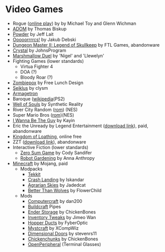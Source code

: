 Video Games
===========

- Rogue ([online play](https://archive.org/details/msdos_Rogue_1983)) by  by Michael Toy and Glenn Wichman
- [ADOM](http://www.ancardia.com/) by Thomas Biskup
- [Powder](http://www.zincland.com/powder/?pagename=about) by Jeff Lait
- [Ooooorrrrcs!](http://www.alamak0ta.republika.pl/orcs.html) by Jakub Debski
- [Dungeon Master II: Legend of Skullkeep](http://dmweb.free.fr/?q=node/250) by FTL Games, abandonware
- [Crystal](http://www.acoders.com/software/crystal-45) by JohnsProgram
- [Marshmallow Duel](http://mduel2k5.spadgos.com/mduel96/) by 'Nigel' and 'Llewelyn'
- Fighting Games (lower standards)
    - Virtua Fighter 4
    - DOA (?)
    - Bloody Roar (?)
- [Zombiepox](http://www.acid-play.com/download/zombiepox) by Free Lunch Design
- [Seiklus](http://www.autofish.net/clysm/art/video_games/seiklus/) by clysm
- [Armagetron](http://armagetronad.org/)
- Baroque ([wikipedia](http://en.wikipedia.org/wiki/Baroque_%28video_game%29)(PS2)
- [Well of Souls](http://www.synthetic-reality.com/wosHome.htm) by Synthetic Reality
- River City Random ([rom](http://www.emuparadise.me/Nintendo_Entertainment_System_ROMs/River_City_Ransom_%28USA%29/56689)) (NES)
- Super Mario Bros ([rom](http://www.emuparadise.me/Nintendo_Entertainment_System_ROMs/Super_Mario_Bros._%28Japan,_USA%29/57098))(NES)
- [I Wanna Be The Guy](http://kayin.moe/iwbtg/) by Kayin
- Eric the Unready by Legend Entertainment ([download link](http://www.abandonia.com/en/games/192/eric+the+unready.html)), paid, abandonware
- [Kingdom of Loathing](http://www.kingdomofloathing.com/login.php?loginid=75bab57408db47bbb0476294732cac1b), online free
- ZZT ([download link](http://www.dosgamesarchive.com/download/zzt/)), abandonware
- Interactive Fiction (lower standards)
    - [Zero Sum Game](http://ifdb.tads.org/viewgame?id=nzydrfu1rl2qkuop) by Cody Sandifer
    - [Robot Gardening](http://ifdb.tads.org/viewgame?id=nkajyqultjxmiwe7) by Anna Anthropy
- [Minecraft](https://minecraft.net/) by Mojang, paid
    - Modpacks
        - [Tekkit](http://www.technicpack.net/modpack/tekkitmain.552547)
        - [Crash Landing](http://crashlanding.wildwestscifi.net/) by Iskandar
        - [Agrarian Skies](http://ftbwiki.org/Agrarian_Skies) by Jadedcat
        - [Better Than Wolves](http://www.minecraftforum.net/forums/mapping-and-modding/minecraft-mods/1272992-better-than-wolves-now-with-blunt-force-trauma) by FlowerChild
    - Mods
        - [Computercraft](http://www.computercraft.info/) by dan200
        - [Buildcraft](http://www.mod-buildcraft.com/) Pipes
        - [Ender Storage](http://chickenbones.net/Pages/links.html) by ChickenBones
        - [Inventory Tweaks](https://inventory-tweaks.readthedocs.org/en/latest/) by Jimeo Wan
        - [Hopper Ducts](http://www.minecraftforum.net/forums/mapping-and-modding/minecraft-mods/1291075-1-5-x-1-6-x-1-7-x-1-8-hopper-ducts-mod) by FyberOptic
        - [Mystcraft](http://binarymage.com/wiki/) by XCompWiz
        - [Dimensional Doors](http://www.minecraftforum.net/forums/mapping-and-modding/minecraft-mods/1287583-dimensional-doors-v2-2-4) by stevenrs11
        - [Chickenchunks](http://chickenbones.net/Pages/links.html) by ChickenBones
        - [OpenPeripheral](http://openmods.info/) (Terminal Glasses)
